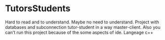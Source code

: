 # TutorsStudents
Hard to read and to understand. Maybe no need to understand. Project with databases and subconnection tutor-student in a way master-client. 
Also you can't run this project because of the some aspects of ide.
Langeage c++

